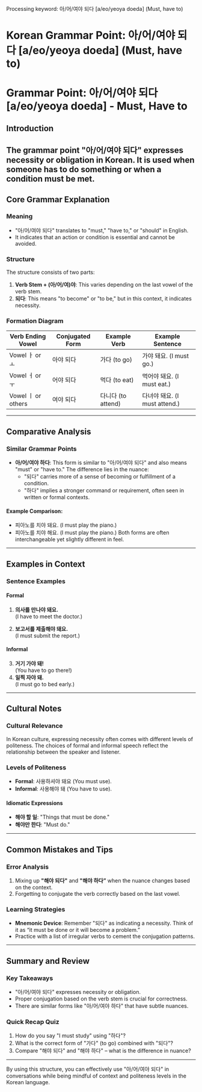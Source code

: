 Processing keyword: 아/어/여야 되다 [a/eo/yeoya doeda] (Must, have to)
# Korean Grammar Point: 아/어/여야 되다 [a/eo/yeoya doeda] (Must, have to)
# Grammar Point: 아/어/여야 되다 [a/eo/yeoya doeda] - Must, Have to
## Introduction
The grammar point "아/어/여야 되다" expresses necessity or obligation in Korean. It is used when someone has to do something or when a condition must be met.
---
## Core Grammar Explanation
### Meaning
-  "아/어/여야 되다" translates to "must," "have to," or "should" in English.
- It indicates that an action or condition is essential and cannot be avoided.
### Structure
The structure consists of two parts:
1. **Verb Stem + (아/어/여)야**: This varies depending on the last vowel of the verb stem.
2. **되다**: This means "to become" or "to be," but in this context, it indicates necessity.
### Formation Diagram
| Verb Ending Vowel | Conjugated Form | Example Verb | Example Sentence |
|-------------------|------------------|---------------|-------------------|
| Vowel ㅏ or ㅗ    | 아야 되다       | 가다 (to go)  | 가야 돼요. (I must go.) |
| Vowel ㅓ or ㅜ    | 어야 되다       | 먹다 (to eat)  | 먹어야 돼요. (I must eat.) |
| Vowel ㅣ or others | 여야 되다       | 다니다 (to attend) | 다녀야 돼요. (I must attend.) |
---
## Comparative Analysis
### Similar Grammar Points
- **아/어/여야 하다**: This form is similar to "아/어/여야 되다" and also means "must" or "have to." The difference lies in the nuance:
  - "되다" carries more of a sense of becoming or fulfillment of a condition.
  - "하다" implies a stronger command or requirement, often seen in written or formal contexts.
#### Example Comparison:
- 피아노를 치야 돼요. (I must play the piano.) 
- 피아노를 치야 해요. (I must play the piano.) 
Both forms are often interchangeable yet slightly different in feel.
---
## Examples in Context
### Sentence Examples
#### Formal
1. **의사를 만나야 돼요.**  
   (I have to meet the doctor.)
   
2. **보고서를 제출해야 돼요.**  
   (I must submit the report.)
   
#### Informal
3. **거기 가야 돼!**  
   (You have to go there!)
4. **일찍 자야 돼.**  
   (I must go to bed early.)
---
## Cultural Notes
### Cultural Relevance
In Korean culture, expressing necessity often comes with different levels of politeness. The choices of formal and informal speech reflect the relationship between the speaker and listener.
### Levels of Politeness
- **Formal**: 사용하셔야 돼요 (You must use).
- **Informal**: 사용해야 돼 (You have to use).
#### Idiomatic Expressions
- **해야 할 일**: "Things that must be done."
- **해야만 한다**: "Must do."
---
## Common Mistakes and Tips
### Error Analysis
1. Mixing up **"해야 되다"** and **"해야 하다”** when the nuance changes based on the context.
2. Forgetting to conjugate the verb correctly based on the last vowel.
### Learning Strategies
- **Mnemonic Device**: Remember "되다" as indicating a necessity. Think of it as “it must be done or it will become a problem.”
- Practice with a list of irregular verbs to cement the conjugation patterns.
---
## Summary and Review
### Key Takeaways
- "아/어/여야 되다" expresses necessity or obligation.
- Proper conjugation based on the verb stem is crucial for correctness.
- There are similar forms like "아/어/여야 하다" that have subtle nuances.
### Quick Recap Quiz
1. How do you say "I must study" using "하다"?
2. What is the correct form of "가다" (to go) combined with "되다"?
3. Compare "해야 되다" and "해야 하다" – what is the difference in nuance?
---
By using this structure, you can effectively use "아/어/여야 되다" in conversations while being mindful of context and politeness levels in the Korean language.

